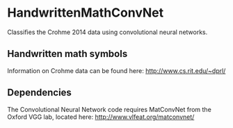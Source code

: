 # HandwrittenMathConvNet
Classifies the Crohme 2014 data using convolutional neural networks.  

## Handwritten math symbols
Information on Crohme data can be found here: http://www.cs.rit.edu/~dprl/

## Dependencies
The Convolutional Neural Network code requires MatConvNet from the Oxford VGG lab, located here:
http://www.vlfeat.org/matconvnet/

